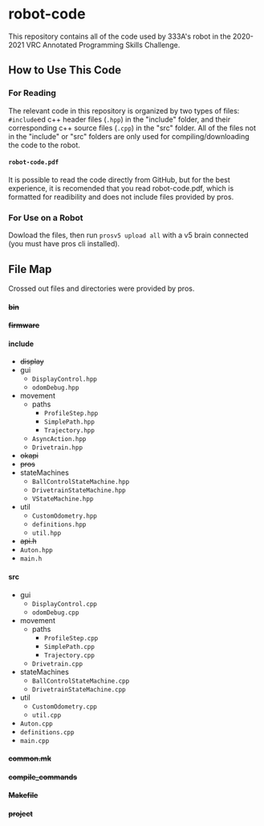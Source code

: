 # robot-code
This repository contains all of the code used by 333A's robot in the 2020-2021 VRC Annotated Programming Skills Challenge.
## How to Use This Code
### For Reading
The relevant code in this repository is organized by two types of files: `#include`ed c++ header files (`.hpp`) in the "include" folder, and their corresponding c++ source files (`.cpp`) in the "src" folder. All of the files not in the "include" or "src" folders are only used for compiling/downloading the code to the robot.
#### `robot-code.pdf`
It is possible to read the code directly from GitHub, but for the best experience, it is recomended that you read robot-code.pdf, which is formatted for readibility and does not include files provided by pros.
### For Use on a Robot
Dowload the files, then run `prosv5 upload all` with a v5 brain connected (you must have pros cli installed).
## File Map
Crossed out files and directories were provided by pros.
#### ~~bin~~
#### ~~firmware~~
#### include
* ~~display~~
* gui
  * `DisplayControl.hpp`
  * `odomDebug.hpp`
* movement
  * paths
    * `ProfileStep.hpp`
    * `SimplePath.hpp`
    * `Trajectory.hpp`
  * `AsyncAction.hpp`
  * `Drivetrain.hpp`
* ~~okapi~~
* ~~pros~~
* stateMachines
  * `BallControlStateMachine.hpp`
  * `DrivetrainStateMachine.hpp`
  * `VStateMachine.hpp`
* util
  * `CustomOdometry.hpp`
  * `definitions.hpp`
  * `util.hpp`
* ~~api.h~~
* `Auton.hpp`
* `main.h`
#### src
* gui
  * `DisplayControl.cpp`
  * `odomDebug.cpp`
* movement
  * paths
    * `ProfileStep.cpp`
    * `SimplePath.cpp`
    * `Trajectory.cpp` 
  * `Drivetrain.cpp`
* stateMachines
  * `BallControlStateMachine.cpp`
  * `DrivetrainStateMachine.cpp`
* util
  * `CustomOdometry.cpp`
  * `util.cpp`
* `Auton.cpp`
* `definitions.cpp`
* `main.cpp`
#### ~~common.mk~~
#### ~~compile_commands~~
#### ~~Makefile~~
#### ~~project~~
